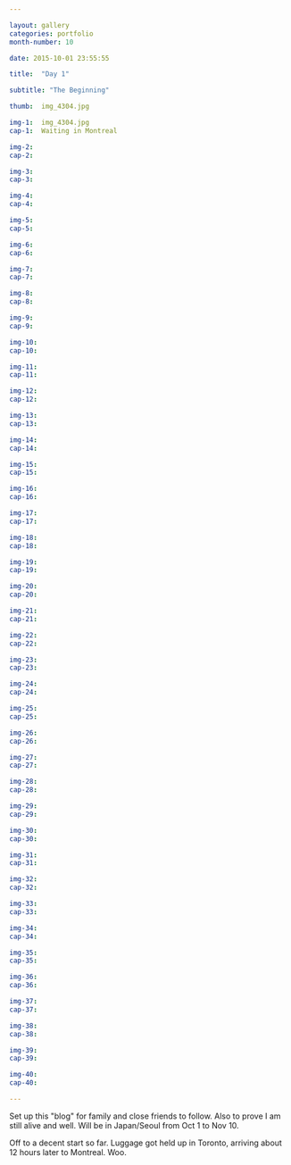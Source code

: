 ```yaml
---

layout: gallery
categories: portfolio
month-number: 10

date: 2015-10-01 23:55:55

title:  "Day 1"

subtitle: "The Beginning"

thumb:	img_4304.jpg

img-1:	img_4304.jpg
cap-1:	Waiting in Montreal

img-2:	
cap-2:	

img-3:	
cap-3: 	

img-4:    
cap-4:	

img-5:    
cap-5:	

img-6:	
cap-6:	

img-7:	
cap-7:	

img-8:	
cap-8:	

img-9:	
cap-9:	

img-10:	
cap-10:	

img-11:	
cap-11:	

img-12:	
cap-12:	

img-13:	
cap-13:	

img-14:	
cap-14:	

img-15:	
cap-15:	

img-16:	
cap-16:	

img-17:	
cap-17:	

img-18:	
cap-18:	

img-19:	
cap-19:	

img-20:	
cap-20:	

img-21:	
cap-21:	

img-22:	
cap-22:	

img-23:	
cap-23:	

img-24:	
cap-24:	

img-25:	
cap-25:	

img-26:	
cap-26:	

img-27:	
cap-27:	

img-28:	
cap-28:	

img-29:	
cap-29:	

img-30:	
cap-30:	

img-31:	
cap-31:	

img-32:	
cap-32:	

img-33:	
cap-33:	

img-34:	
cap-34:	

img-35:	
cap-35:	

img-36:	
cap-36:	

img-37:	
cap-37:	

img-38:	
cap-38:	

img-39:	
cap-39:	

img-40:	
cap-40:	

---
```


Set up this "blog" for family and close friends to follow. Also to prove I am still alive and well. Will be in Japan/Seoul from Oct 1 to Nov 10.

Off to a decent start so far. Luggage got held up in Toronto, arriving about 12 hours later to Montreal. Woo.
